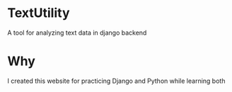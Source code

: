 # TextUtility
A tool for analyzing text data in django backend


# Why
I created this website for practicing Django and Python while learning both 

